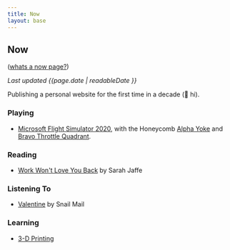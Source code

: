 ```yaml
---
title: Now
layout: base
---
```


## Now
([whats a now page?](https://nownownow.com/about))

_Last updated {{page.date | readableDate }}_

Publishing a personal website for the first time in a decade (👋 hi).

### Playing
* [Microsoft Flight Simulator 2020](https://www.flightsimulator.com), with the Honeycomb [Alpha Yoke](https://flyhoneycomb.com/products/alpha-flight-controls) and [Bravo Throttle Quadrant](https://flyhoneycomb.com/products/bravo-throttle-quadrant).

### Reading
* [Work Won't Love You Back](https://www.indiebound.org/book/9781568589398) by Sarah Jaffe

### Listening To
* [Valentine](https://www.discogs.com/master/2365852-Snail-Mail-Valentine) by Snail Mail

### Learning
* [3-D Printing](https://www.prusa3d.com/product/original-prusa-mini-kit-2/)
